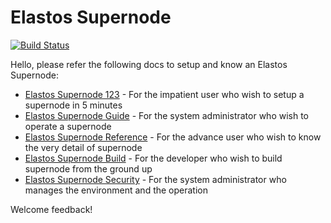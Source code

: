 # Elastos Supernode

[![Build Status](https://travis-ci.org/elastos/Elastos.ELA.Supernode.svg?branch=master)](https://travis-ci.org/elastos/Elastos.ELA.Supernode)

Hello, please refer the following docs to setup and know an Elastos Supernode:

- [Elastos Supernode 123](./docs/elastos_supernode_123.md) - For the impatient user who wish to setup a supernode in 5 minutes
- [Elastos Supernode Guide](./docs/elastos_supernode_usage.md) - For the system administrator who wish to operate a supernode
- [Elastos Supernode Reference](./docs/elastos_supernode_reference_zh.md) - For the advance user who wish to know the very detail of supernode
- [Elastos Supernode Build](./docs/elastos_supernode_build.md) - For the developer who wish to build supernode from the ground up
- [Elastos Supernode Security](./docs/elastos_supernode_security_zh.md) - For the system administrator who manages the environment and the operation

Welcome feedback!

